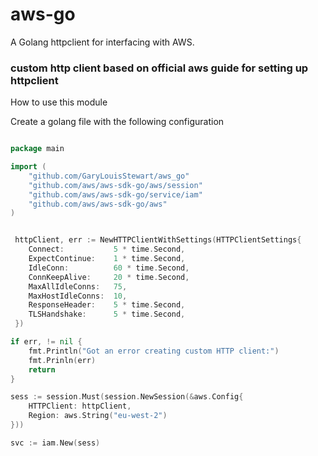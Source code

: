 # aws-go
A Golang httpclient for interfacing with AWS.

### custom http client based on official aws guide for setting up httpclient

How to use this module

Create a golang file with the following configuration
```go

package main

import (
    "github.com/GaryLouisStewart/aws_go"
    "github.com/aws/aws-sdk-go/aws/session"
    "github.com/aws/aws-sdk-go/service/iam"
    "github.com/aws/aws-sdk-go/aws"
)


 httpClient, err := NewHTTPClientWithSettings(HTTPClientSettings{
    Connect:           5 * time.Second,
    ExpectContinue:    1 * time.Second,
    IdleConn:          60 * time.Second,
    ConnKeepAlive:     20 * time.Second,
    MaxAllIdleConns:   75,
    MaxHostIdleConns:  10,
    ResponseHeader:    5 * time.Second,
    TLSHandshake:      5 * time.Second,
 })

if err, != nil {
    fmt.Println("Got an error creating custom HTTP client:")
    fmt.Prinln(err)
    return
}

sess := session.Must(session.NewSession(&aws.Config{
    HTTPClient: httpClient,
    Region: aws.String("eu-west-2")
}))

svc := iam.New(sess)
```
